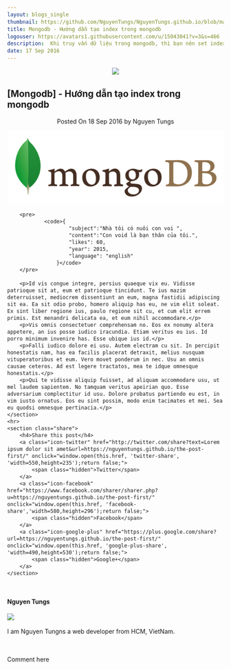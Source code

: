 ```yaml
---
layout: blogs_single
thumbnail: https://github.com/NguyenTungs/NguyenTungs.github.io/blob/master/assets/img/mongodb-logo.png?raw=true
title: Mongodb - Hướng dẫn tạo index trong mongodb
logouser: https://avatars1.githubusercontent.com/u/15043041?v=3&s=466
description:  Khi truy vấn dữ liệu trong mongodb, thì bạn nên set index cho các collection để được truy vấn nhanh hơn, và hiệu quả hơn. Sau đây mình sẽ hướng dẫn các bạn cách tạo , xoá, và tạo nhiều index trên một Collection.
date: 17 Sep 2016
---
```


<article class="post tag-article">
    <div align='center'><img class='post-top' src='https://avatars1.githubusercontent.com/u/15043041?v=3&s=466' /></div>
    <h1 class="post-title">[Mongodb] - Hướng dẫn tạo index trong mongodb</h1>
    <div align='center'>
        <span class="post-meta">
        Posted On <time datetime="2016-09-18">18 Sep 2016</time> by Nguyen Tungs
        </span>
    </div>
    <section class="post-content">
        <p><img src="https://github.com/NguyenTungs/NguyenTungs.github.io/blob/master/assets/img/mongodb-logo.png?raw=true" alt="" /></p>
        
        <pre>
                <code>{
                        "subject":"Nhà tôi có nuôi con voi ", 
                        "content":"Con void là bạn thân của tôi.", 
                        "likes": 60, 
                        "year": 2015, 
                        "language": "english"
                    }</code>
        </pre>
    
        <p>Id vis congue integre, persius quaeque vix eu. Vidisse patrioque sit at, eum et patrioque tincidunt. Te ius mazim deterruisset, mediocrem dissentiunt an eum, magna fastidii adipiscing sit ea. Ea sit odio probo, homero aliquip has eu, ne vim elit soleat. Ex sint liber regione ius, paulo regione sit cu, et cum elit errem primis. Est menandri delicata ea, et eum nihil accommodare.</p>
        <p>Vis omnis consectetuer comprehensam no. Eos ex nonumy altera appetere, an ius posse iudico iracundia. Etiam veritus eu ius. Id porro minimum invenire has. Esse ubique ius id.</p>
        <p>Falli iudico dolore ei usu. Autem electram cu sit. In percipit honestatis nam, has ea facilis placerat detraxit, melius nusquam vituperatoribus et eum. Vero movet ponderum in nec. Usu an omnis causae ceteros. Ad est legere tractatos, mea te idque omnesque honestatis.</p>
        <p>Qui te vidisse aliquip fuisset, ad aliquam accommodare usu, ut mel laudem sapientem. No tamquam veritus apeirian quo. Esse adversarium complectitur id usu. Dolore probatus partiendo eu est, in vim iusto ornatus. Eos eu sint possim, modo enim tacimates et mei. Sea eu quodsi omnesque pertinacia.</p>
    </section>
    <hr>
    <section class="share">
        <h4>Share this post</h4>
        <a class="icon-twitter" href="http://twitter.com/share?text=Lorem ipsum dolor sit amet&url=https://nguyentungs.github.io/the-post-first/" onclick="window.open(this.href, 'twitter-share', 'width=550,height=235');return false;">
            <span class="hidden">Twitter</span>
        </a>
        <a class="icon-facebook" href="https://www.facebook.com/sharer/sharer.php?u=https://nguyentungs.github.io/the-post-first/" onclick="window.open(this.href, 'facebook-share','width=580,height=296');return false;">
            <span class="hidden">Facebook</span>
        </a>
        <a class="icon-google-plus" href="https://plus.google.com/share?url=https://nguyentungs.github.io/the-post-first/" onclick="window.open(this.href, 'google-plus-share', 'width=490,height=530');return false;">
            <span class="hidden">Google+</span>
        </a>
    </section>
</article>
<br/>
<article class="post tag-article">
    <footer class="post-footer">
        <section class="author">
            <h4>Nguyen Tungs</h4>
            <img src='https://avatars1.githubusercontent.com/u/15043041?v=3&s=466' />
            <p>I am Nguyen Tungns a web developer from HCM, VietNam.</p>
        </section>
    </footer>
</article>
<br/>
<article class="post tag-article">
    <br/>
    <div id="disqus_thread">Comment here</div>
</article>
